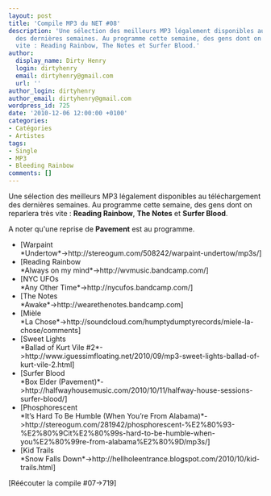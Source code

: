 ```yaml
---
layout: post
title: 'Compile MP3 du NET #08'
description: 'Une sélection des meilleurs MP3 légalement disponibles au téléchargement
  des dernières semaines. Au programme cette semaine, des gens dont on reparlera très
  vite : Reading Rainbow, The Notes et Surfer Blood.'
author:
  display_name: Dirty Henry
  login: dirtyhenry
  email: dirtyhenry@gmail.com
  url: ''
author_login: dirtyhenry
author_email: dirtyhenry@gmail.com
wordpress_id: 725
date: '2010-12-06 12:00:00 +0100'
categories:
- Catégories
- Artistes
tags:
- Single
- MP3
- Bleeding Rainbow
comments: []
---
```

Une sélection des meilleurs MP3 légalement disponibles au téléchargement des dernières semaines. Au programme cette semaine, des gens dont on reparlera très vite : __Reading Rainbow__, __The Notes__ et __Surfer Blood__. 

A noter qu'une reprise de __Pavement__ est au programme. 

<ul class="polaroids">
<li><div class=polaroid>[<img447>Warpaint<br />*Undertow*->http://stereogum.com/508242/warpaint-undertow/mp3s/]</div></li>
<li><div class=polaroid>[<img448>Reading Rainbow<br />*Always on my mind*->http://wvmusic.bandcamp.com/]</div></li>
<li><div class=polaroid>[<img449>NYC UFOs<br />*Any Other Time*->http://nycufos.bandcamp.com/]</div></li>
<li><div class=polaroid>[<img450>The Notes<br />*Awake*->http://wearethenotes.bandcamp.com]</div></li>
<li><div class=polaroid>[<img451>Mièle<br />*La Chose*->http://soundcloud.com/humptydumptyrecords/miele-la-chose/comments]</div></li>
<li><div class=polaroid>[<img452>Sweet Lights<br />*Ballad of Kurt Vile #2*->http://www.iguessimfloating.net/2010/09/mp3-sweet-lights-ballad-of-kurt-vile-2.html]</div></li>
<li><div class=polaroid>[<img453>Surfer Blood<br />*Box Elder (Pavement)*->http://halfwayhousemusic.com/2010/10/11/halfway-house-sessions-surfer-blood/]</div></li>
<li><div class=polaroid>[<img454>Phosphorescent<br />*It’s Hard To Be Humble (When You’re From Alabama)*->http://stereogum.com/281942/phosphorescent-%E2%80%93-%E2%80%9Cit%E2%80%99s-hard-to-be-humble-when-you%E2%80%99re-from-alabama%E2%80%9D/mp3s/]</div></li>
<li><div class=polaroid>[<img455>Kid Trails<br />*Snow Falls Down*->http://hellholeentrance.blogspot.com/2010/10/kid-trails.html]</div></li>
</ul>

[Réécouter la compile #07->719]
